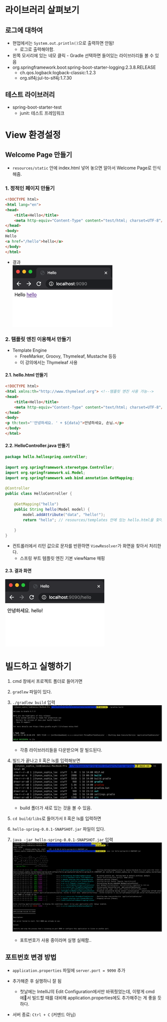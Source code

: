 # 라이브러리 살펴보기

## 로그에 대하여
- 현업에서는 `System.out.println()`으로 출력하면 안됨!
  - 로그로 출력해야함.
- 왼쪽 모서리에 있는 네모 클릭 - Gradle 선택하면 들어있는 라이브러리들 볼 수 있음
- org.springframework.boot:spring-boot-starter-logging:2.3.8.RELEASE
  - ch.qos.logback:logback-classic:1.2.3
  - org.slf4j:jul-to-slf4j:1.7.30

## 테스트 라이브러리
- spring-boot-starter-test
  - junit: 테스트 프레임워크

# View 환경설정

## Welcome Page 만들기
- `resources/static` 안에 index.html 넣어 놓으면 알아서 Welcome Page로 인식해줌.
### 1. 정적인 페이지 만들기
```html
<!DOCTYPE html>
<html lang="en">
<head>
    <title>Hello</title>
    <meta http-equiv="Content-Type" content="test/html; charset=UTF-8"/>
</head>
<body>
Hello
<a href="/hello">hello</a>
</body>
</html>
```
- 결과<br/>
![screenshot](./img/day2_index.png)
### 2. 템플릿 엔진 이용해서 만들기
- Template Engine
  - FreeMarker, Groovy, Thymeleaf, Mustache 등등
  - 이 강의에서는 Thymeleaf 사용

#### 2.1. hello.html 만들기
```html
<!DOCTYPE html>
<html xmlns:th="http://www.thymeleaf.org"> <!--템플릿 엔진 사용 가능-->
<head>
    <title>Hello</title>
    <meta http-equiv="Content-Type" content="text/html; charset=UTF-8"/>
</head>
<body>
<p th:text="'안녕하세요. ' + ${data}">안녕하세요, 손님.</p>
</body>
</html>
```

#### 2.2. HelloController.java 만들기
```java
package hello.hellospring.controller;

import org.springframework.stereotype.Controller;
import org.springframework.ui.Model;
import org.springframework.web.bind.annotation.GetMapping;

@Controller
public class HelloController {

    @GetMapping("hello")
    public String hello(Model model) {
        model.addAttribute("data", "hello!");
        return "hello"; // resources/templates 안에 있는 hello.html을 찾아줘

    }
}

```
- 컨트롤러에서 리턴 값으로 문자를 반환하면 `ViewResolver`가 화면을 찾아서 처리한다.
  - 스프링 부트 템플릿 엔진 기본 viewName 매핑


#### 2.3. 결과 화면
![screenshot](img/day2_hello.png)

# 빌드하고 실행하기

1. cmd 창에서 프로젝트 폴더로 들어가면
2. `gradlew` 파일이 있다.
3. `./gradlew build` 입력<br/>
![screenshot](./img/day2_build1.png)
   - 각종 라이브러리들을 다운받으며 잘 빌드된다.

4. 빌드가 끝나고 ll 혹은 ls를 입력해보면<br/>
![screenshot](./img/day2_build2.png)
   - build 폴더가 새로 있는 것을 볼 수 있음.
5. `cd build/libs`로 들어가서 ll 혹은 ls를 입력하면
6. `hello-spring-0.0.1-SNAPSHOT.jar` 파일이 있다.
7. `java -jar hello-spring-0.0.1-SNAPSHOT.jar` 입력<br/>
![screenshot](img/day2_build3.png)
   - 포트번호가 사용 중이라며 실행 실패함..

## 포트번호 변경 방법
- `application.properties` 파일에 `server.port = 9090` 추가
- 추가해준 후 실행하니 잘 됨
  - 첫날에는 IntelliJ의 Edit Configuration에서만 바꿔줬었는데, 이렇게 cmd에서 빌드할 때를 대비해 application.properties에도 추가해주는 게 좋을 듯하다.

- 서버 종료: `Ctrl + C` (커맨드 아님)